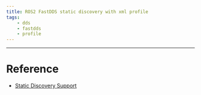 ```yaml
---
title: ROS2 FastDDS static discovery with xml profile
tags:
    - dds
    - fastdds
    - profile
---
```


---

# Reference
- [Static Discovery Support](https://github.com/ros2/rmw_fastrtps/issues/617)